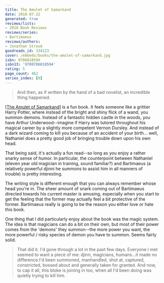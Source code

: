 ```yaml
---
title: The Amulet of Samarkand
date: 2018-07-22
generated: true
reviews/lists:
- 2018 Book Reviews
reviews/series:
- Bartimaeus
reviews/authors:
- Jonathan Stroud
goodreads_id: 334123
cover: /embeds/books/the-amulet-of-samarkand.jpg
isbn: 078681859X
isbn13: '9780786818594'
rating: 5
page_count: 462
series_index: [0]
---
```

> And then, as if written by the hand of a bad novelist, an incredible thing happened.

[[The Amulet of Samarkand]]() is a fun book. It feels someone like a grittier Harry Potter, where instead of the bright and shiny flick of a wand, you summon demons. Instead of a fantastic hidden castle in the woods, you have Arthur Underwood--imagine if Harry was tutored throughout his magical career by a slightly more competent Vernon Dursley. And instead of a dark wizard coming to kill you because of an accident of your birth... well, Nathaniel does a pretty good job of bringing trouble down upon his own head.  

<!--more-->

That being said, it's actually a fun read--so long as you enjoy a rather snarky sense of humor. In particular, the counterpoint between Nathaniel (eleven year old magician in training, sound familiar?) and Bartimaeus (a relatively powerful djinni he summons to assist him in all manners of trouble) is pretty interesting.  

The writing style is different enough that you can always remember whose head you're in. The sheer amount of snark coming out of Bartimaeus directed towards his current master is amusing, especially when you start to get the feeling that the former may actually feel a bit protective of the former. Bartimaeus really is going to be the reason you either love or hate this book.  

One thing that I did particularly enjoy about the book was the magic system. The idea is that magicians can do a bit on their own, but most of their power comes from the 'demons' they summon--the more power you want, the more powerful / risky species of demon you have to summon. Seems fairly solid.  

> That did it. I'd gone through a lot in the past few days. Everyone I met seemed to want a piece of me: djinn, magicians, humans...it made no difference.I'd been summoned, manhandled, shot at, captured, constricted, bossed about and generally taken for granted. And now, to cap it all, this bloke is joining in too, when all I'd been doing was quietly trying to kill him.